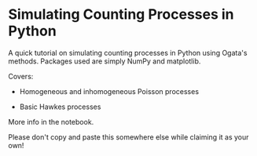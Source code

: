 # Simulating Counting Processes in Python

A quick tutorial on simulating counting processes in Python using Ogata's methods. Packages used are simply NumPy and matplotlib.

Covers:

 * Homogeneous and inhomogeneous Poisson processes
 
 * Basic Hawkes processes

More info in the notebook. 

Please don't copy and paste this somewhere else while claiming it as your own!
